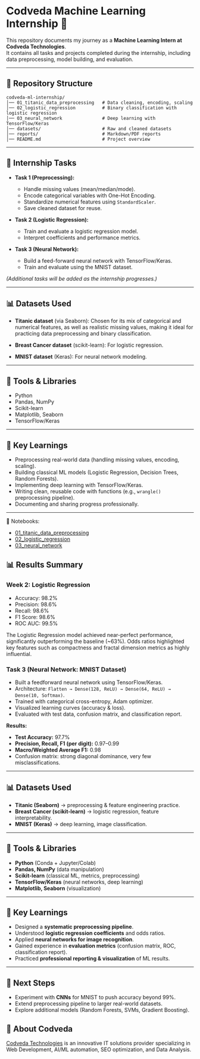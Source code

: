 # Codveda Machine Learning Internship 🚀  

This repository documents my journey as a **Machine Learning Intern at Codveda Technologies**.  
It contains all tasks and projects completed during the internship, including data preprocessing, 
model building, and evaluation.  

---

## 📂 Repository Structure  
```
codveda-ml-internship/
│── 01_titanic_data_preprocessing   # Data cleaning, encoding, scaling
│── 02_logistic_regression          # Binary classification with logistic regression
│── 03_neural_network               # Deep learning with TensorFlow/Keras
│── datasets/                       # Raw and cleaned datasets
│── reports/                        # Markdown/PDF reports
│── README.md                       # Project overview
```

---

## 📝 Internship Tasks  
- **Task 1 (Preprocessing):**  
  - Handle missing values (mean/median/mode).  
  - Encode categorical variables with One-Hot Encoding.  
  - Standardize numerical features using `StandardScaler`.  
  - Save cleaned dataset for reuse.  

- **Task 2 (Logistic Regression):**  
  - Train and evaluate a logistic regression model.  
  - Interpret coefficients and performance metrics.  

- **Task 3 (Neural Network):**  
  - Build a feed-forward neural network with TensorFlow/Keras.  
  - Train and evaluate using the MNIST dataset.  

*(Additional tasks will be added as the internship progresses.)*  

---

## 📊 Datasets Used  
- **Titanic dataset** (via Seaborn): Chosen for its mix of categorical and numerical features, 
  as well as realistic missing values, making it ideal for practicing data preprocessing and 
  binary classification.  

- **Breast Cancer dataset** (scikit-learn): For logistic regression.  

- **MNIST dataset** (Keras): For neural network modeling.  

---

## 🔧 Tools & Libraries  
- Python  
- Pandas, NumPy  
- Scikit-learn  
- Matplotlib, Seaborn  
- TensorFlow/Keras  

---

## 📌 Key Learnings  
- Preprocessing real-world data (handling missing values, encoding, scaling).  
- Building classical ML models (Logistic Regression, Decision Trees, Random Forests).  
- Implementing deep learning with TensorFlow/Keras.  
- Writing clean, reusable code with functions (e.g., `wrangle()` preprocessing pipeline).  
- Documenting and sharing progress professionally.  

---

📂 Notebooks:  
- [01_titanic_data_preprocessing](01_data_preprocessing.ipynb)  
- [02_logistic_regression](02_logistic_regression.ipynb)  
- [03_neural_network](03_neural_network.ipynb)  


## 📊 Results Summary

### Week 2: Logistic Regression
- Accuracy: 98.2%  
- Precision: 98.6%  
- Recall: 98.6%  
- F1 Score: 98.6%  
- ROC AUC: 99.5%  

The Logistic Regression model achieved near-perfect performance, significantly 
outperforming the baseline (~63%). Odds ratios highlighted key features such as 
compactness and fractal dimension metrics as highly influential.


### **Task 3 (Neural Network: MNIST Dataset)**

* Built a feedforward neural network using TensorFlow/Keras.
* Architecture: `Flatten → Dense(128, ReLU) → Dense(64, ReLU) → Dense(10, Softmax)`.
* Trained with categorical cross-entropy, Adam optimizer.
* Visualized learning curves (accuracy & loss).
* Evaluated with test data, confusion matrix, and classification report.

**Results:**

* **Test Accuracy:** 97.7%
* **Precision, Recall, F1 (per digit):** 0.97–0.99
* **Macro/Weighted Average F1:** 0.98
* Confusion matrix: strong diagonal dominance, very few misclassifications.

---

## 📊 Datasets Used

* **Titanic (Seaborn)** → preprocessing & feature engineering practice.
* **Breast Cancer (scikit-learn)** → logistic regression, feature interpretability.
* **MNIST (Keras)** → deep learning, image classification.

---

## 🔧 Tools & Libraries

* **Python** (Conda + Jupyter/Colab)
* **Pandas, NumPy** (data manipulation)
* **Scikit-learn** (classical ML, metrics, preprocessing)
* **TensorFlow/Keras** (neural networks, deep learning)
* **Matplotlib, Seaborn** (visualization)

---

## 🌟 Key Learnings

* Designed a **systematic preprocessing pipeline**.
* Understood **logistic regression coefficients** and odds ratios.
* Applied **neural networks for image recognition**.
* Gained experience in **evaluation metrics** (confusion matrix, ROC, classification report).
* Practiced **professional reporting & visualization** of ML results.

---

## 📌 Next Steps

* Experiment with **CNNs** for MNIST to push accuracy beyond 99%.
* Extend preprocessing pipeline to larger real-world datasets.
* Explore additional models (Random Forests, SVMs, Gradient Boosting).


## 🌟 About Codveda  
[Codveda Technologies](https://www.codveda.com/) is an innovative IT solutions provider 
specializing in Web Development, AI/ML automation, SEO optimization, and Data Analysis.  
